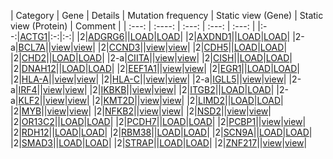 | Category | Gene | Details | Mutation frequency | Static view (Gene) | Static view (Protein) | Comment |
| :---: | :----: | :---: | :---: | :---: |
|:--:|[ACTG1](ACTG1)|:-:|:-:|
|2|[ADGRG6](ADGRG6)||[LOAD](https://morinlab.github.io/LLMPP/GAMBL/ADGRG6.html)|[LOAD](https://morinlab.github.io/LLMPP/GAMBL/ADGRG6_protein.html)|
|2|[AXDND1](AXDND1)||[LOAD](https://morinlab.github.io/LLMPP/GAMBL/AXDND1.html)|[LOAD](https://morinlab.github.io/LLMPP/GAMBL/AXDND1_protein.html)|
|2-a|[BCL7A](BCL7A)||[view](images/proteinpaint/BCL7A.svg)|[view](images/proteinpaint/BCL7A_NM_020993.svg)|
|2|[CCND3](CCND3)||[view](images/proteinpaint/CCND3.svg)|[view](images/proteinpaint/CCND3_NM_001760.svg)|
|2|[CDH5](CDH5)||[LOAD](https://morinlab.github.io/LLMPP/GAMBL/CDH5.html)|[LOAD](https://morinlab.github.io/LLMPP/GAMBL/CDH5_protein.html)|
|2|[CHD2](CHD2)||[LOAD](https://morinlab.github.io/LLMPP/GAMBL/CHD2.html)|[LOAD](https://morinlab.github.io/LLMPP/GAMBL/CHD2_protein.html)|
|2-a|[CIITA](CIITA)||[view](images/proteinpaint/CIITA.svg)|[view](images/proteinpaint/CIITA_NM_000246.svg)|
|2|[CISH](CISH)||[LOAD](https://morinlab.github.io/LLMPP/GAMBL/CISH.html)|[LOAD](https://morinlab.github.io/LLMPP/GAMBL/CISH_protein.html)|
|2|[DNAH12](DNAH12)||[LOAD](https://morinlab.github.io/LLMPP/GAMBL/DNAH12.html)|[LOAD](https://morinlab.github.io/LLMPP/GAMBL/DNAH12_protein.html)|
|2|[EEF1A1](EEF1A1)||[view](images/proteinpaint/EEF1A1.svg)|[view](images/proteinpaint/EEF1A1_NM_001402.svg)|
|2|[EGR1](EGR1)||[LOAD](https://morinlab.github.io/LLMPP/GAMBL/EGR1.html)|[LOAD](https://morinlab.github.io/LLMPP/GAMBL/EGR1_protein.html)|
|2|[HLA-A](HLA-A)||[view](images/proteinpaint/HLA-A.svg)|[view](images/proteinpaint/HLA-A_NM_002116.svg)|
|2|[HLA-C](HLA-C)||[view](images/proteinpaint/HLA-C.svg)|[view](images/proteinpaint/HLA-C_NM_002117.svg)|
|2-a|[IGLL5](IGLL5)||[view](images/proteinpaint/IGLL5.svg)|[view](images/proteinpaint/IGLL5_NM_001178126.svg)|
|2-a|[IRF4](IRF4)||[view](images/proteinpaint/IRF4.svg)|[view](images/proteinpaint/IRF4_NM_002460.svg)|
|2|[IKBKB](IKBKB)||[view](images/proteinpaint/IKBKB.svg)|[view](images/proteinpaint/IKBKB_NM_001556.svg)|
|2|[ITGB2](ITGB2)||[LOAD](https://morinlab.github.io/LLMPP/GAMBL/ITGB2.html)|[LOAD](https://morinlab.github.io/LLMPP/GAMBL/ITGB2_protein.html)|
|2-a|[KLF2](KLF2)||[view](images/proteinpaint/KLF2.svg)|[view](images/proteinpaint/KLF2_NM_016270.svg)|
|2|[KMT2D](KMT2D)||[view](images/proteinpaint/KMT2D.svg)|[view](images/proteinpaint/KMT2D_NM_003482.svg)|
|2|[LIMD2](LIMD2)||[LOAD](https://morinlab.github.io/LLMPP/GAMBL/LIMD2.html)|[LOAD](https://morinlab.github.io/LLMPP/GAMBL/LIMD2_protein.html)|
|2|[MYB](MYB)||[view](images/proteinpaint/MYB.svg)|[view](images/proteinpaint/MYB_NM_001130173.svg)|
|2|[NFKB2](NFKB2)||[view](images/proteinpaint/NFKB2.svg)|[view](images/proteinpaint/NFKB2_NM_001077494.svg)|
|2|[NSD2](NSD2)||[view](images/proteinpaint/NSD2.svg)|[view](images/proteinpaint/NSD2_NM_133330.svg)|
|2|[OR13C2](OR13C2)||[LOAD](https://morinlab.github.io/LLMPP/GAMBL/OR13C2.html)|[LOAD](https://morinlab.github.io/LLMPP/GAMBL/OR13C2_protein.html)|
|2|[PCDH7](PCDH7)||[LOAD](https://morinlab.github.io/LLMPP/GAMBL/PCDH7.html)|[LOAD](https://morinlab.github.io/LLMPP/GAMBL/PCDH7_protein.html)|
|2|[PCBP1](PCBP1)||[view](images/proteinpaint/PCBP1.svg)|[view](images/proteinpaint/PCBP1_NM_006196.svg)|
|2|[RDH12](RDH12)||[LOAD](https://morinlab.github.io/LLMPP/GAMBL/RDH12.html)|[LOAD](https://morinlab.github.io/LLMPP/GAMBL/RDH12_protein.html)|
|2|[RBM38](RBM38)||[LOAD](https://morinlab.github.io/LLMPP/GAMBL/RBM38.html)|[LOAD](https://morinlab.github.io/LLMPP/GAMBL/RBM38_protein.html)|
|2|[SCN9A](SCN9A)||[LOAD](https://morinlab.github.io/LLMPP/GAMBL/SCN9A.html)|[LOAD](https://morinlab.github.io/LLMPP/GAMBL/SCN9A_protein.html)|
|2|[SMAD3](SMAD3)||[LOAD](https://morinlab.github.io/LLMPP/GAMBL/SMAD3.html)|[LOAD](https://morinlab.github.io/LLMPP/GAMBL/SMAD3_protein.html)|
|2|[STRAP](STRAP)||[LOAD](https://morinlab.github.io/LLMPP/GAMBL/STRAP.html)|[LOAD](https://morinlab.github.io/LLMPP/GAMBL/STRAP_protein.html)|
|2|[ZNF217](ZNF217)||[view](images/proteinpaint/ZNF217.svg)|[view](images/proteinpaint/ZNF217_NM_006526.svg)|
